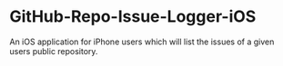 # GitHub-Repo-Issue-Logger-iOS
An iOS application for iPhone users which will list the issues of a given users public repository. 
